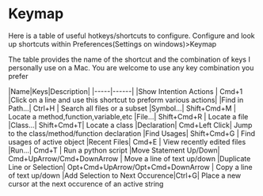 Keymap
==============

Here is a table of useful hotkeys/shortcuts to configure. Configure and look up shortcuts within Preferences(Settings on windows)>Keymap

The table provides the name of the shortcut and the combination of keys I personally use on a Mac. You are welcome to use any key combination you prefer

|Name|Keys|Description|
|-----|------|
|Show Intention Actions |  Cmd+1   |Click on a line and use this shortcut to preform various actions|
|Find in Path...| Ctrl+H | Search all files or a subset
|Symbol...| Shift+Cmd+M | Locate a method,function,variable,etc
|File...| Shift+Cmd+R | Locate a file
|Class...| Shift+Cmd+T| Locate a class
|Declaration| Cmd+Left Click| Jump to the class/method/function declaration
|Find Usages| Shift+Cmd+G | Find usages of active object
|Recent Files| Cmd+E | View recently edited files
|Run...| Cmd+T | Run a python script
|Move Statement Up/Down| Cmd+UpArrow/Cmd+DownArrow | Move a line of text up/down
|Duplicate Line or Selection| Opt+Cmd+UpArrow/Opt+Cmd+DownArrow | Copy a line of text up/down
|Add Selection to Next Occurence|Ctrl+G| Place a new cursor at the next occurence of an active string

